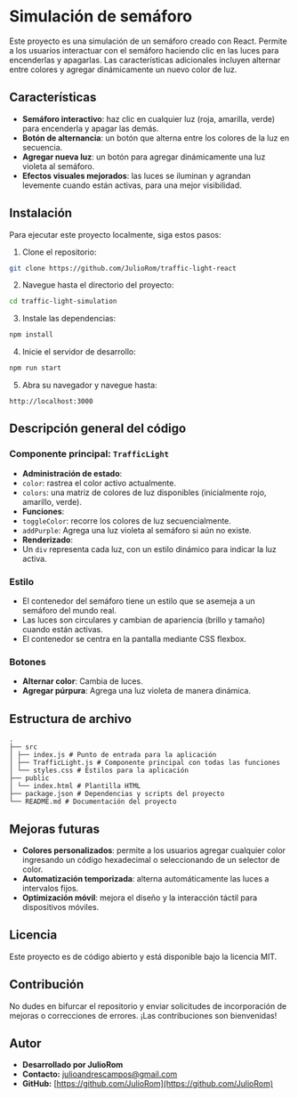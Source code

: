 # Simulación de semáforo

Este proyecto es una simulación de un semáforo creado con React. Permite a los usuarios interactuar con el semáforo haciendo clic en las luces para encenderlas y apagarlas. Las características adicionales incluyen alternar entre colores y agregar dinámicamente un nuevo color de luz.

## Características

- **Semáforo interactivo**: haz clic en cualquier luz (roja, amarilla, verde) para encenderla y apagar las demás.
- **Botón de alternancia**: un botón que alterna entre los colores de la luz en secuencia.
- **Agregar nueva luz**: un botón para agregar dinámicamente una luz violeta al semáforo.
- **Efectos visuales mejorados**: las luces se iluminan y agrandan levemente cuando están activas, para una mejor visibilidad.

## Instalación

Para ejecutar este proyecto localmente, siga estos pasos:

1. Clone el repositorio:
```bash
git clone https://github.com/JulioRom/traffic-light-react
```
2. Navegue hasta el directorio del proyecto:
```bash
cd traffic-light-simulation
```
3. Instale las dependencias:
```bash
npm install
```
4. Inicie el servidor de desarrollo:
```bash
npm run start
```
5. Abra su navegador y navegue hasta:
```
http://localhost:3000
```

## Descripción general del código

### Componente principal: `TrafficLight`

- **Administración de estado**:
- `color`: rastrea el color activo actualmente.
- `colors`: una matriz de colores de luz disponibles (inicialmente rojo, amarillo, verde).
- **Funciones**:
- `toggleColor`: recorre los colores de luz secuencialmente.
- `addPurple`: Agrega una luz violeta al semáforo si aún no existe.
- **Renderizado**:
- Un `div` representa cada luz, con un estilo dinámico para indicar la luz activa.

### Estilo

- El contenedor del semáforo tiene un estilo que se asemeja a un semáforo del mundo real.
- Las luces son circulares y cambian de apariencia (brillo y tamaño) cuando están activas.
- El contenedor se centra en la pantalla mediante CSS flexbox.

### Botones

- **Alternar color**: Cambia de luces.
- **Agregar púrpura**: Agrega una luz violeta de manera dinámica.

## Estructura de archivo

```plaintext
.
├── src
│ ├── index.js # Punto de entrada para la aplicación
│ ├── TrafficLight.js # Componente principal con todas las funciones
│ └── styles.css # Estilos para la aplicación
├── public
│ └── index.html # Plantilla HTML
├── package.json # Dependencias y scripts del proyecto
└── README.md # Documentación del proyecto
```

## Mejoras futuras

- **Colores personalizados**: permite a los usuarios agregar cualquier color ingresando un código hexadecimal o seleccionando de un selector de color.
- **Automatización temporizada**: alterna automáticamente las luces a intervalos fijos.
- **Optimización móvil**: mejora el diseño y la interacción táctil para dispositivos móviles.

## Licencia

Este proyecto es de código abierto y está disponible bajo la licencia MIT.

## Contribución

No dudes en bifurcar el repositorio y enviar solicitudes de incorporación de mejoras o correcciones de errores. ¡Las contribuciones son bienvenidas!

## Autor

- **Desarrollado por JulioRom**  
- **Contacto:** [julioandrescampos@gmail.com](mailto:julioandrescampos@gmail.com)  
- **GitHub:** [https://github.com/JulioRom](https://github.com/JulioRom)


